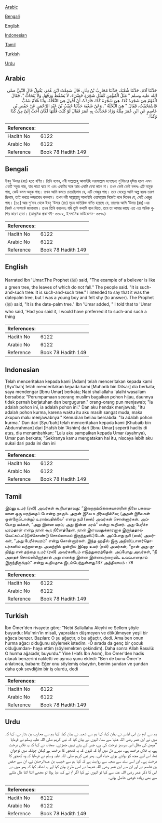 [Arabic](#arabic)

[Bengali](#bengali)

[English](#english)

[Indonesian](#indonesian)

[Tamil](#tamil)

[Turkish](#turkish)

[Urdu](#urdu)

## Arabic


<div dir="rtl" lang="ar" style={{fontSize:'larger',backgroundColor:'#f8f9fa',padding:20}}>
حَدَّثَنَا آدَمُ، حَدَّثَنَا شُعْبَةُ، حَدَّثَنَا مُحَارِبُ بْنُ دِثَارٍ، قَالَ سَمِعْتُ ابْنَ عُمَرَ، يَقُولُ قَالَ النَّبِيُّ صلى الله عليه وسلم ‏"‏ مَثَلُ الْمُؤْمِنِ كَمَثَلِ شَجَرَةٍ خَضْرَاءَ، لاَ يَسْقُطُ وَرَقُهَا، وَلاَ يَتَحَاتُّ ‏"‏‏.‏ فَقَالَ الْقَوْمُ هِيَ شَجَرَةُ كَذَا‏.‏ هِيَ شَجَرَةُ كَذَا، فَأَرَدْتُ أَنْ أَقُولَ هِيَ النَّخْلَةُ‏.‏ وَأَنَا غُلاَمٌ شَابٌّ فَاسْتَحْيَيْتُ، فَقَالَ ‏"‏ هِيَ النَّخْلَةُ ‏"‏‏.‏ وَعَنْ شُعْبَةَ حَدَّثَنَا خُبَيْبُ بْنُ عَبْدِ الرَّحْمَنِ عَنْ حَفْصِ بْنِ عَاصِمٍ عَنِ ابْنِ عُمَرَ مِثْلَهُ وَزَادَ فَحَدَّثْتُ بِهِ عُمَرَ فَقَالَ لَوْ كُنْتَ قُلْتَهَا لَكَانَ أَحَبَّ إِلَىَّ مِنْ كَذَا وَكَذَا‏.‏
</div>
<div style={{backgroundColor:'#f8f9fa',padding:20, marginBottom: 10}}><table> <thead> <tr> <th>References:</th> <th></th> </tr> </thead> <tbody><tr><td>Hadith No</td><td>6122</td></tr><tr><td>Arabic No</td><td>6122</td></tr><tr><td>Reference</td><td>Book 78 Hadith 149</td></tr></tbody></table></div>

## Bengali


<div dir="ltr" lang="bn" style={{fontSize:'larger',backgroundColor:'#f8f9fa',padding:20}}>
ইবনু ‘উমার (রাঃ) হতে বর্ণিত। তিনি বলেন, নবী সাল্লাল্লাহু আলাইহি ওয়াসাল্লাম বলেছেনঃ মু’মিনের দৃষ্টান্ত হলো এমন একটি সবুজ গাছ, যার পাতা ঝরে না এবং একটির সঙ্গে আর একটি ঘেষা লাগে না। তখন কেউ কেউ বললঃ এটি অমুক গাছ, কেউ বলল অমুক গাছ। তখন আমি বলতে চেয়েছিলাম যে, এটি খেজুর গাছ। তবে যেহেতু আমি অল্প বয়স্ক তরুণ ছিলাম, তাই বলতে লজ্জাবোধ করলাম। তখন নবী সাল্লাল্লাহু আলাইহি ওয়াসাল্লাম নিজেই বলে দিলেন যে, সেটি খেজুর গাছ। [৬১] আর শু’বাহ থেকে ইবনু ‘উমার (রাঃ) সূত্রে অতিরিক্ত বর্ণিত হয়েছে যে, তারপর আমি ‘উমার (রাঃ)-এর নিকট এ সম্পর্কে জানালাম। তখন তিনি বললেনঃ যদি তুমি কথাটি বলে দিতে, তবে তা আমার কাছে এত এত অধিক খুশির কারণ হতো। (আধুনিক প্রকাশনী- ৫৬৮২, ইসলামিক ফাউন্ডেশন- ৫৫৭৯)
</div>
<div style={{backgroundColor:'#f8f9fa',padding:20, marginBottom: 10}}><table> <thead> <tr> <th>References:</th> <th></th> </tr> </thead> <tbody><tr><td>Hadith No</td><td>6122</td></tr><tr><td>Arabic No</td><td>6122</td></tr><tr><td>Reference</td><td>Book 78 Hadith 149</td></tr></tbody></table></div>

## English


<div dir="ltr" lang="en" style={{fontSize:'larger',backgroundColor:'#f8f9fa',padding:20}}>
Narrated Ibn 'Umar:The Prophet (ﷺ) said, "The example of a believer is like a green tree, the leaves of which do not fall." The people said. "It is such-and-such tree: It is such-and-such tree." I intended to say that it was the datepalm tree, but I was a young boy and felt shy (to answer). The Prophet (ﷺ) said, "It is the date-palm tree." Ibn 'Umar added, " I told that to 'Umar who said, 'Had you said it, I would have preferred it to such-and such a thing
</div>
<div style={{backgroundColor:'#f8f9fa',padding:20, marginBottom: 10}}><table> <thead> <tr> <th>References:</th> <th></th> </tr> </thead> <tbody><tr><td>Hadith No</td><td>6122</td></tr><tr><td>Arabic No</td><td>6122</td></tr><tr><td>Reference</td><td>Book 78 Hadith 149</td></tr></tbody></table></div>

## Indonesian


<div dir="ltr" lang="id" style={{fontSize:'larger',backgroundColor:'#f8f9fa',padding:20}}>
Telah menceritakan kepada kami [Adam] telah menceritakan kepada kami [Syu'bah] telah menceritakan kepada kami [Muharib bin Ditsar] dia berkata; saya mendengar [Ibnu Umar] berkata; Nabi shallallahu 'alaihi wasallam bersabda: "Perumpamaan seorang muslim bagaikan pohon hijau, daunnya tidak pernah berjatuhan dan berguguran." orang-orang pun menjawab; "Ia adalah pohon ini, ia adalah pohon ini." Dan aku hendak menjawab; "Itu adalah pohon kurma, karena waktu itu aku masih sangat muda, maka akupun malu menjawabnya." Kemudian beliau bersabda: "Ia adalah pohon kurma." Dan dari [Syu'bah] telah menceritakan kepada kami [Khubaib bin Abdurrahman] dari [Hafsh bin 'Ashim] dari [Ibnu Umar] seperti hadits di atas, dia menambahkan; "Lalu aku sampaikan kepada Umar (ayahnya), Umar pun berkata; "Sekiranya kamu mengatakan hal itu, niscaya lebih aku sukai dari pada ini dan ini
</div>
<div style={{backgroundColor:'#f8f9fa',padding:20, marginBottom: 10}}><table> <thead> <tr> <th>References:</th> <th></th> </tr> </thead> <tbody><tr><td>Hadith No</td><td>6122</td></tr><tr><td>Arabic No</td><td>6122</td></tr><tr><td>Reference</td><td>Book 78 Hadith 149</td></tr></tbody></table></div>

## Tamil


<div dir="ltr" lang="ta" style={{fontSize:'larger',backgroundColor:'#f8f9fa',padding:20}}>
இப்னு உமர் (ரலி) அவர்கள் கூறியாதாவது: “இறைநம்பிக்கையாளரின் நிலை பசுமையான ஒரு மரத்தைப் போன்ற தாகும். அதன் இலை உதிர்வதில்லை; (அதன் இலைகள் ஒன்றோடொன்று) உராய்வதில்லை” என்று நபி (ஸல்) அவர்கள் சொன்னார்கள். அப்போது மக்கள், “அது இன்ன மரம்; அது இன்ன மரம்” என்று கூறினர். அது பேரீச்ச மரம்தான் என்று நான் கூற நினைத்தேன். நான் இளவயதுக்காரனாக இருந்ததால் வெட்கப்பட்(டுக்கொண்டு சொல்லாமல் இருந்துவிட்)டேன். அப்போது நபி (ஸல்) அவர்கள், “அது பேரீச்சமரம்” என்று சொன்னார்கள். இந்த ஹதீஸ் இரு அறிவிப்பாளர்தொடர்களில் வந்துள்ளது. அவற்றில் ஒன்றில் இப்னு உமர் (ரலி) அவர்கள், “நான் அது குறித்து என் தந்தை உமர் (ரலி) அவர்களிடம் எடுத்துரைத்தேன். அப்போது அவர்கள், “நீ அதைச் சொல்லியிருந்தால் அது எனக்கு இன்ன இன்னவற்றைவிட உவப்பானதாய் இருந்திருக்கும்” என்று கூறியதாக இடம்பெற்றுள்ளது.137 அத்தியாயம் : 78
</div>
<div style={{backgroundColor:'#f8f9fa',padding:20, marginBottom: 10}}><table> <thead> <tr> <th>References:</th> <th></th> </tr> </thead> <tbody><tr><td>Hadith No</td><td>6122</td></tr><tr><td>Arabic No</td><td>6122</td></tr><tr><td>Reference</td><td>Book 78 Hadith 149</td></tr></tbody></table></div>

## Turkish


<div dir="ltr" lang="tr" style={{fontSize:'larger',backgroundColor:'#f8f9fa',padding:20}}>
İbn Ömer'den rivayete göre; "Nebi Sallallahu Aleyhi ve Sellem şöyle buyurdu: Mu'min'in misali, yaprakları düşmeyen ve dökülmeyen yeşil bir ağaca benzer. Bazıları: O şu ağaçtır, o bu ağaçtır, dedi. Ama ben onun hurma ağacı olduğunu söylemek istedim. -O sırada da genç bir çocuk olduğumdan- haya ettim (söylemekten çekindim). Daha sonra Allah Rasulü: O hurma ağacıdır, buyurdu." Yine (Hafs İbn Asım), İbn Ömer'den hadis olarak benzerini nakletti ve ayrıca şunu ekledi: "Ben de bunu Ömer'e anlatınca, babam: Eğer onu söylemiş olsaydın, benim şundan ve şundan daha çok sevdiğim bir iş olurdu, dedi
</div>
<div style={{backgroundColor:'#f8f9fa',padding:20, marginBottom: 10}}><table> <thead> <tr> <th>References:</th> <th></th> </tr> </thead> <tbody><tr><td>Hadith No</td><td>6122</td></tr><tr><td>Arabic No</td><td>6122</td></tr><tr><td>Reference</td><td>Book 78 Hadith 149</td></tr></tbody></table></div>

## Urdu


<div dir="rtl" lang="ur" style={{fontSize:'larger',backgroundColor:'#f8f9fa',padding:20}}>
ہم سے آدم بن ابی ایاس نے بیان کیا، کہا ہم سے شعبہ نے بیان کیا، کہا ہم سے محارب بن دثار نے، کہا کہ میں نے ابن عمر رضی اللہ عنہا سے سنا، انہوں نے بیان کیا کہ نبی کریم صلی اللہ علیہ وسلم نے فرمایا ”مومن کی مثال اس سرسبز درخت کی ہے، جس کے پتے نہیں جھڑتے۔ صحابہ نے کہا کہ یہ فلاں درخت ہے، یہ فلاں درخت ہے۔ میرے دل میں آیا کہ کہوں کہ یہ کھجور کا درخت ہے لیکن چونکہ میں نوجوان تھا، اس لیے مجھ کو بولتے ہوئے حیاء آئی۔ پھر نبی کریم صلی اللہ علیہ وسلم نے فرمایا کہ وہ کھجور کا درخت ہے۔ اور اسی سند سے شعبہ سے روایت ہے کہ کہا ہم سے خبیب بن عبدالرحمٰن نے، ان سے حفص بن عاصم نے اور ان سے ابن عمر رضی اللہ عنہما نے اسی طرح بیان کیا اور یہ اضافہ کیا کہ پھر میں نے اس کا ذکر عمر رضی اللہ عنہ سے کیا تو انہوں نے کہا اگر تم نے کہہ دیا ہوتا تو مجھے اتنا اتنا مال ملنے سے بھی زیادہ خوشی حاصل ہوتی۔
</div>
<div style={{backgroundColor:'#f8f9fa',padding:20, marginBottom: 10}}><table> <thead> <tr> <th>References:</th> <th></th> </tr> </thead> <tbody><tr><td>Hadith No</td><td>6122</td></tr><tr><td>Arabic No</td><td>6122</td></tr><tr><td>Reference</td><td>Book 78 Hadith 149</td></tr></tbody></table></div>